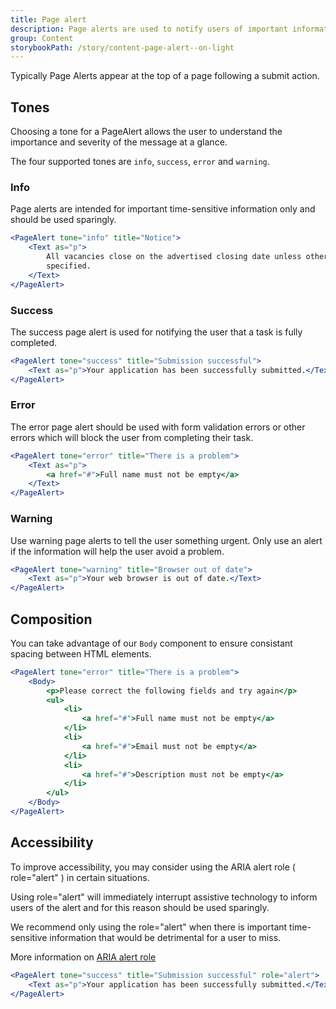 ```yaml
---
title: Page alert
description: Page alerts are used to notify users of important information or changes on a page, in a way that attracts the user's attention without interrupting the current task.
group: Content
storybookPath: /story/content-page-alert--on-light
---
```


Typically Page Alerts appear at the top of a page following a submit action.

## Tones

Choosing a tone for a PageAlert allows the user to understand the importance and severity of the message at a glance.

The four supported tones are `info`, `success`, `error` and `warning`.

### Info

Page alerts are intended for important time-sensitive information only and should be used sparingly.

```jsx live
<PageAlert tone="info" title="Notice">
	<Text as="p">
		All vacancies close on the advertised closing date unless otherwise
		specified.
	</Text>
</PageAlert>
```

### Success

The success page alert is used for notifying the user that a task is fully completed.

```jsx live
<PageAlert tone="success" title="Submission successful">
	<Text as="p">Your application has been successfully submitted.</Text>
</PageAlert>
```

### Error

The error page alert should be used with form validation errors or other errors which will block the user from completing their task.

```jsx live
<PageAlert tone="error" title="There is a problem">
	<Text as="p">
		<a href="#">Full name must not be empty</a>
	</Text>
</PageAlert>
```

### Warning

Use warning page alerts to tell the user something urgent. Only use an alert if the information will help the user avoid a problem.

```jsx live
<PageAlert tone="warning" title="Browser out of date">
	<Text as="p">Your web browser is out of date.</Text>
</PageAlert>
```

## Composition

You can take advantage of our `Body` component to ensure consistant spacing between HTML elements.

```jsx live
<PageAlert tone="error" title="There is a problem">
	<Body>
		<p>Please correct the following fields and try again</p>
		<ul>
			<li>
				<a href="#">Full name must not be empty</a>
			</li>
			<li>
				<a href="#">Email must not be empty</a>
			</li>
			<li>
				<a href="#">Description must not be empty</a>
			</li>
		</ul>
	</Body>
</PageAlert>
```

## Accessibility

To improve accessibility, you may consider using the ARIA alert role ( role="alert" ) in certain situations.

Using role="alert" will immediately interrupt assistive technology to inform users of the alert and for this reason should be used sparingly.

We recommend only using the role="alert" when there is important time-sensitive information that would be detrimental for a user to miss.

More information on [ARIA alert role](https://developer.mozilla.org/en-US/docs/Web/Accessibility/ARIA/Roles/Alert_Role)

```jsx live
<PageAlert tone="success" title="Submission successful" role="alert">
	<Text as="p">Your application has been successfully submitted.</Text>
</PageAlert>
```
